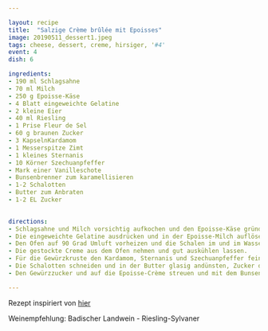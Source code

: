 ```yaml
---

layout: recipe
title:  "Salzige Crème brûlée mit Epoisses"
image: 20190511_dessert1.jpeg
tags: cheese, dessert, creme, hirsiger, '#4'
event: 4
dish: 6

ingredients:
- 190 ml Schlagsahne
- 70 ml Milch
- 250 g Epoisse-Käse
- 4 Blatt eingeweichte Gelatine
- 2 kleine Eier
- 40 ml Riesling
- 1 Prise Fleur de Sel
- 60 g braunen Zucker
- 3 KapselnKardamom
- 1 Messerspitze Zimt
- 1 kleines Sternanis
- 10 Körner Szechuanpfeffer
- Mark einer Vanilleschote
- Bunsenbrenner zum karamellisieren
- 1-2 Schalotten
- Butter zum Anbraten
- 1-2 EL Zucker

 
directions:
- Schlagsahne und Milch vorsichtig aufkochen und den Epoisse-Käse gründlich darin schmelzen lassen.
- Die eingeweichte Gelatine ausdrücken und in der Epoisse-Milch auflösen. Jetzt die Eier und den Riesling unterrühren, mit Fleur de Sel abschmecken und durch ein Sieb geben. Dadurch kann man sicherstellen, dass keine ungelösten Käsestückchen mehr in der Creme sind. Die Creme in kleine Schalen füllen, mit Frischhaltefolie bedecken.
- Den Ofen auf 90 Grad Umluft vorheizen und die Schalen im und im Wasserbad  35 - 40 Minuten garen.
- Die gestockte Creme aus dem Ofen nehmen und gut auskühlen lassen.
- Für die Gewürzkruste den Kardamom, Sternanis und Szechuanpfeffer fein Mörsern. Gemahlenen Zimt und das Mark einer Vanilleschote zugeben und mit dem braunen Zucker gründlich mischen.
- Die Schalotten schneiden und in der Butter glasig andünsten, Zucker dazugeben und karamellisieren.
- Den Gewürzzucker und auf die Epoisse-Crème streuen und mit dem Bunsenbrenner goldbraun karamellisieren und sofort servieren. Mit den Schalotten anrichten.

---
```


Rezept inspiriert von [hier](https://kochenmachtgluecklich.de/rezept-fuer-salzige-creme-brulee-mit-epoisses/)

Weinempfehlung: Badischer Landwein - Riesling-Sylvaner
